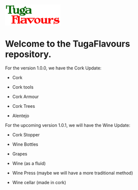 ![Test](src/main/resources/logo.png) 

# Welcome to the TugaFlavours repository.

For the version 1.0.0, we have the Cork Update:

* Cork

* Cork tools

* Cork Armour

* Cork Trees

* Alentejo


For the upcoming version 1.0.1, we will have the Wine Update:

* Cork Stopper

* Wine Bottles

* Grapes

* Wine (as a fluid)

* Wine Press (maybe we will have a more traditional method)

* Wine cellar (made in cork)
